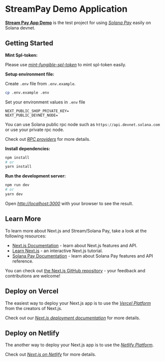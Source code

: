 # StreamPay Demo Application

**[Stream Pay App Demo](https://stream-pay-demo-app.netlify.app)** is the test project for using *[Solana Pay](https://solanapay.com/)* easily on Solana devnet.


## Getting Started

**Mint Spl-token:**

Please use *[mint-fungible-spl-token](https://github.com/stream-protocol/mint-fungible-spl-token)* to mint spl-token easily.

**Setup environment file:**

Create `.env` file from `.env.example`.
```bash
cp .env.example .env
```

Set your environment values in `.env` file
```
NEXT_PUBLIC_SHOP_PRIVATE_KEY=
NEXT_PUBLIC_DEVNET_NODE=
```

You can use Solana public rpc node such as `https://api.devnet.solana.com` or use your private rpc node.

Check out *[RPC providers](https://docs.metaplex.com/resources/rpc-providers)* for more details.

**Install dependencies:**

```bash
npm install
# or
yarn install
```

**Run the development server:**

```bash
npm run dev
# or
yarn dev
```

Open *[http://localhost:3000](http://localhost:3000)* with your browser to see the result.


## Learn More

To learn more about Next.js and Stream/Solana Pay, take a look at the following resources:

- [Next.js Documentation](https://nextjs.org/docs) - learn about Next.js features and API.
- [Learn Next.js](https://nextjs.org/learn) - an interactive Next.js tutorial.
- [Solana Pay Documentation](https://docs.solanapay.com) - learn about Solana Pay features and API reference.

You can check out [the Next.js GitHub repository](https://github.com/vercel/next.js/) - your feedback and contributions are welcome!

## Deploy on Vercel

The easiest way to deploy your Next.js app is to use the *[Vercel Platform](https://vercel.com/new?utm_medium=default-template&filter=next.js&utm_source=create-next-app&utm_campaign=create-next-app-readme)* from the creators of Next.js.

Check out our *[Next.js deployment documentation](https://nextjs.org/docs/deployment)* for more details.

## Deploy on Netlify
The another way to deploy your Next.js app is to use the *[Netlify Platform](https://www.netlify.com/with/nextjs/)*.

Check out *[Next.js on Netlify](https://docs.netlify.com/integrations/frameworks/next-js/overview/)* for more details.

